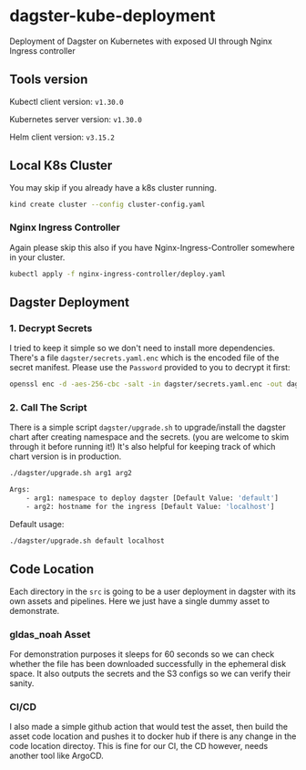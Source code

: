 # dagster-kube-deployment
Deployment of Dagster on Kubernetes with exposed UI through Nginx Ingress controller


## Tools version

Kubectl client version: `v1.30.0`

Kubernetes server version: `v1.30.0`

Helm client version: `v3.15.2`

## Local K8s Cluster

You may skip if you already have a k8s cluster running.
```bash
kind create cluster --config cluster-config.yaml
```

### Nginx Ingress Controller
Again please skip this also if you have Nginx-Ingress-Controller somewhere in your cluster.
```bash
kubectl apply -f nginx-ingress-controller/deploy.yaml
```


## Dagster Deployment

### 1. Decrypt Secrets
I tried to keep it simple so we don't need to install more dependencies. There's a file `dagster/secrets.yaml.enc` which is the encoded file of the secret manifest. Please use the `Password` provided to you to decrypt it first:

```bash
openssl enc -d -aes-256-cbc -salt -in dagster/secrets.yaml.enc -out dagster/secrets.yaml -k <password>
```

### 2. Call The Script
There is a simple script `dagster/upgrade.sh` to upgrade/install the dagster chart after creating namespace and the secrets. (you are welcome to skim through it before running it!)
It's also helpful for keeping track of which chart version is in production.

```bash
./dagster/upgrade.sh arg1 arg2

Args:
    - arg1: namespace to deploy dagster [Default Value: 'default']
    - arg2: hostname for the ingress [Default Value: 'localhost']

```
Default usage:
```bash
./dagster/upgrade.sh default localhost
```

## Code Location
Each directory in the `src` is going to be a user deployment in dagster with its own assets and pipelines. Here we just have a single dummy asset to demonstrate. 

### gldas_noah Asset
For demonstration purposes it sleeps for 60 seconds so we can check whether the file has been downloaded successfully in the ephemeral disk space. It also outputs the secrets and the S3 configs so we can verify their sanity.

### CI/CD
I also made a simple github action that would test the asset, then build the asset code location and pushes it to docker hub if there is any change in the code location directoy. This is fine for our CI, the CD however, needs another tool like ArgoCD.